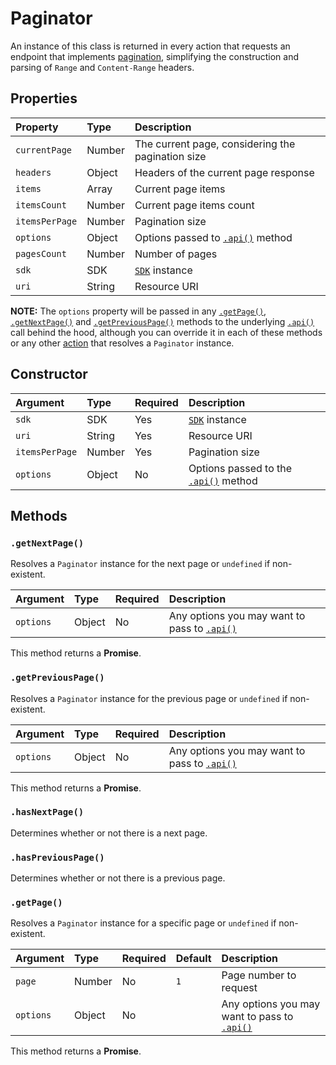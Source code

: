 # Paginator

An instance of this class is returned in every action that requests an endpoint that implements [pagination](https://uphold.com/en/developer/api/documentation/#pagination), simplifying the construction and parsing of `Range` and `Content-Range` headers.

## Properties

| Property       | Type   | Description                                       |
|:---------------|:-------|:--------------------------------------------------|
| `currentPage`  | Number | The current page, considering the pagination size |
| `headers`      | Object | Headers of the current page response              |
| `items`        | Array  | Current page items                                |
| `itemsCount`   | Number | Current page items count                          |
| `itemsPerPage` | Number | Pagination size                                   |
| `options`      | Object | Options passed to [`.api()`](/sdk#api) method     |
| `pagesCount`   | Number | Number of pages                                   |
| `sdk`          | SDK    | [`SDK`](/sdk) instance                            |
| `uri`          | String | Resource URI                                      |

**NOTE:** The `options` property will be passed in any [`.getPage()`](#getpage), [`.getNextPage()`](#getnextpage) and [`.getPreviousPage()`](#getpreviouspage) methods to the underlying [`.api()`](/sdk#api) call behind the hood, although you can override it in each of these methods or any other [action](/actions) that resolves a `Paginator` instance.

## Constructor

| Argument       | Type   | Required | Description                                       |
|:---------------|:-------|:---------|:--------------------------------------------------|
| `sdk`          | SDK    | Yes      | [`SDK`](/sdk) instance                            |
| `uri`          | String | Yes      | Resource URI                                      |
| `itemsPerPage` | Number | Yes      | Pagination size                                   |
| `options`      | Object | No       | Options passed to the [`.api()`](/sdk#api) method |

## Methods

### `.getNextPage()`

Resolves a `Paginator` instance for the next page or `undefined` if non-existent.

| Argument  | Type   | Required | Description                                              |
|:----------|:-------|:---------|:---------------------------------------------------------|
| `options` | Object | No       | Any options you may want to pass to [`.api()`](/sdk#api) |

This method returns a **Promise**.

### `.getPreviousPage()`

Resolves a `Paginator` instance for the previous page or `undefined` if non-existent.

| Argument  | Type   | Required | Description                                              |
|:----------|:-------|:---------|:---------------------------------------------------------|
| `options` | Object | No       | Any options you may want to pass to [`.api()`](/sdk#api) |

This method returns a **Promise**.

### `.hasNextPage()`

Determines whether or not there is a next page.

### `.hasPreviousPage()`

Determines whether or not there is a previous page.

### `.getPage()`

Resolves a `Paginator` instance for a specific page or `undefined` if non-existent.

| Argument  | Type   | Required | Default | Description                                              |
|:----------|:-------|:---------|:--------|:---------------------------------------------------------|
| `page`    | Number | No       | `1`     | Page number to request |                                 |
| `options` | Object | No       |         | Any options you may want to pass to [`.api()`](/sdk#api) |

This method returns a **Promise**.
